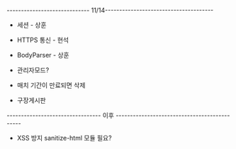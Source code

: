----------------------------- 11/14--------------------------------------

* 세션 - 상훈

* HTTPS 통신 - 현석

* BodyParser - 상훈

* 관리자모드?

* 매치 기간이 만료되면 삭제

* 구장게시판

--------------------------------- 이후 ---------------------------------------------

* XSS 방지 sanitize-html 모듈 필요?

